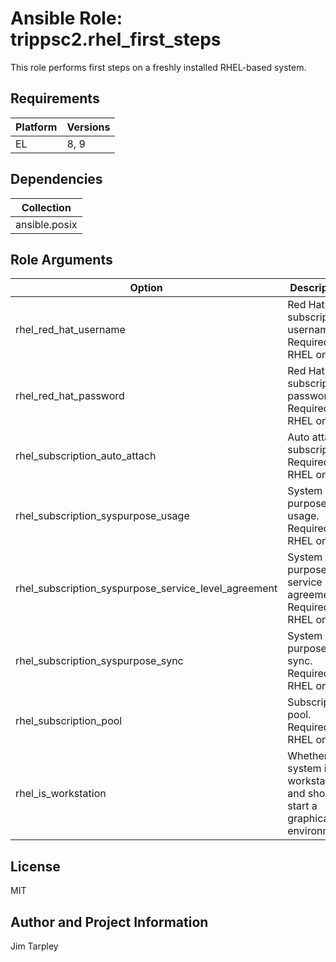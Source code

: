 <!-- BEGIN_ANSIBLE_DOCS -->

# Ansible Role: trippsc2.rhel_first_steps
This role performs first steps on a freshly installed RHEL-based system.

## Requirements

| Platform | Versions |
| -------- | -------- |
| EL | 8, 9 |

## Dependencies

| Collection |
| ---------- |
| ansible.posix |

## Role Arguments
|Option|Description|Type|Required|Choices|Default|
|---|---|---|---|---|---|
| rhel_red_hat_username | Red Hat subscription username. Required for RHEL only. | str | no |  |  |
| rhel_red_hat_password | Red Hat subscription password. Required for RHEL only. | str | no |  |  |
| rhel_subscription_auto_attach | Auto attach subscription. Required for RHEL only. | bool | no |  | false |
| rhel_subscription_syspurpose_usage | System purpose usage. Required for RHEL only. | str | no |  |  |
| rhel_subscription_syspurpose_service_level_agreement | System purpose service level agreement. Required for RHEL only. | str | no |  |  |
| rhel_subscription_syspurpose_sync | System purpose sync. Required for RHEL only. | bool | no |  | false |
| rhel_subscription_pool | Subscription pool. Required for RHEL only. | str | no |  |  |
| rhel_is_workstation | Whether the system is a workstation and should start a graphical environment. | bool | no |  | false |


## License
MIT

## Author and Project Information
Jim Tarpley
<!-- END_ANSIBLE_DOCS -->
